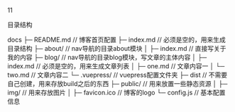 11



目录结构

docs
├─ README.md          // 博客首页配置
├─ index.md           // 必须是空的，用来生成目录结构
├─ about/             // nav导航的目录about模块
│  ├─ index.md        // 直接写关于我的内容
├─ blog/              // nav导航的目录blog模块，写文章的主体内容
│  ├─ index.md        // 必须是空的，用来生成文章列表
│  ├─ one.md          // 文章内容一
│  └─ two.md          // 文章内容二
└─ .vuepress/         // vuepress配置文件夹
   ├─ dist            // 不需要自己创建，用来存放build之后的东西
   ├─ public/         // 用来放置一些静态资源
   │  ├─ img/         // 用来存放图片
   │  ├─ favicon.ico  // 博客的logo
   └─ config.js       // 基本配置信息